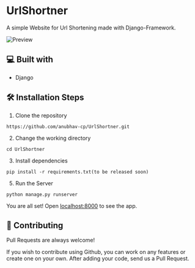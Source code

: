 # UrlShortner

A simple Website for Url Shortening made with Django-Framework.

![Preview](https://user-images.githubusercontent.com/48428859/138602946-7ba8f8b3-d451-47b5-814d-f2fee63f813d.png)

## 💻 Built with
- Django

## 🛠️ Installation Steps

1. Clone the repository
```
https://github.com/anubhav-cp/UrlShortner.git
```


2. Change the working directory
```
cd UrlShortner
```

3. Install dependencies
```
pip install -r requirements.txt(to be released soon)
```

5. Run the Server
```python
python manage.py runserver
```
You are all set! Open [localhost:8000](http://localhost:8000/) to see the app.

## 🍰 Contributing

Pull Requests are always welcome! 

If you wish to contribute using Github, you can work on any features or create one on your own. After adding your code, send us a Pull Request.


